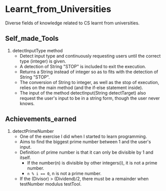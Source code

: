 # Learnt_from_Universities
Diverse fields of knowledge related to CS learnt from universities.

## Self_made_Tools
   1. detectInputType method
      - Detect input type and continuously requesting users until the correct type (integer) is given.
      - A detection of String "STOP" is included to exit the execution.
      - Returns a String instead of integer so as to fits with the detection of String "STOP".
      - The conversion of String to integer, as well as the stop of execution, relies on the main method (and the if-else statement inside).
      - The input of the method detectInput(String detectTarget) also request the user's input to be in a string form, though the user never knows.

## Achievements_earned
   1. detectPrimeNumber
      - One of the exercise I did when I started to learn programming.
      - Aims to find the biggest prime number between 1 and the user's input.
      - Definition of prime number is that it can only be divisible by 1 and itself.
         - If the number(n) is divisible by other integers(i), it is not a prime number.
         - `n % i == 0`, n is not a prime number.
      - If the (Divisor) > (Dividend)/2, there must be a remainder when testNumber modulus testTool.
